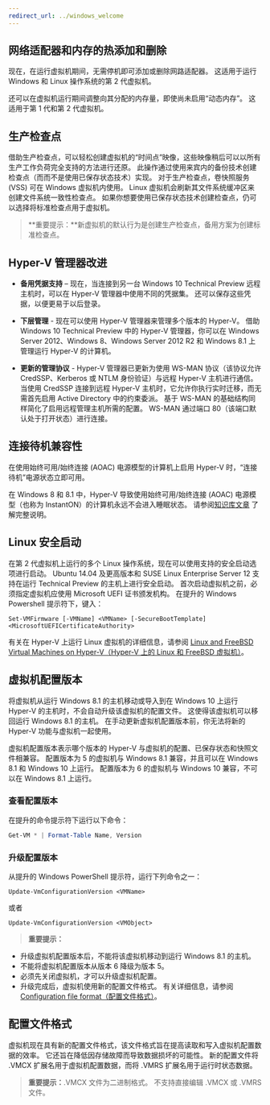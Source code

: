 ```yaml
---
redirect_url: ../windows_welcome
---
```


## 网络适配器和内存的热添加和删除

现在，在运行虚拟机期间，无需停机即可添加或删除网路适配器。 这适用于运行 Windows 和 Linux 操作系统的第 2 代虚拟机。 

还可以在虚拟机运行期间调整向其分配的内存量，即使尚未启用“动态内存”。 这适用于第 1 代和第 2 代虚拟机。

## 生产检查点

借助生产检查点，可以轻松创建虚拟机的“时间点”映像，这些映像稍后可以以所有生产工作负荷完全支持的方法进行还原。 此操作通过使用来宾内的备份技术创建检查点（而而不是使用已保存状态技术）实现。 对于生产检查点，卷快照服务 (VSS) 可在 Windows 虚拟机内使用。 Linux 虚拟机会刷新其文件系统缓冲区来创建文件系统一致性检查点。 如果你想要使用已保存状态技术创建检查点，仍可以选择将标准检查点用于虚拟机。 


> **重要提示：**新虚拟机的默认行为是创建生产检查点，备用方案为创建标准检查点。 
 

## Hyper-V 管理器改进

- **备用凭据支持** – 现在，当连接到另一台 Windows 10 Technical Preview 远程主机时，可以在 Hyper-V 管理器中使用不同的凭据集。 还可以保存这些凭据，以便更易于以后登录。 

- **下层管理** - 现在可以使用 Hyper-V 管理器来管理多个版本的 Hyper-V。 借助 Windows 10 Technical Preview 中的 Hyper-V 管理器，你可以在 Windows Server 2012、Windows 8、Windows Server 2012 R2 和 Windows 8.1 上管理运行 Hyper-V 的计算机。

- **更新的管理协议** - Hyper-V 管理器已更新为使用 WS-MAN 协议（该协议允许 CredSSP、Kerberos 或 NTLM 身份验证）与远程 Hyper-V 主机进行通信。 当使用 CredSSP 连接到远程 Hyper-V 主机时，它允许你执行实时迁移，而无需首先启用 Active Directory 中的约束委派。 基于 WS-MAN 的基础结构同样简化了启用远程管理主机所需的配置。 WS-MAN 通过端口 80（该端口默认处于打开状态）进行连接。


## 连接待机兼容性 

在使用始终可用/始终连接 (AOAC) 电源模型的计算机上启用 Hyper-V 时，“连接待机”电源状态立即可用。

在 Windows 8 和 8.1 中，Hyper-V 导致使用始终可用/始终连接 (AOAC) 电源模型（也称为 InstantON）的计算机永远不会进入睡眠状态。 请参阅[知识库文章](
https://support.microsoft.com/en-us/kb/2973536) 了解完整说明。


## Linux 安全启动 

在第 2 代虚拟机上运行的多个 Linux 操作系统，现在可以使用支持的安全启动选项进行启动。  Ubuntu 14.04 及更高版本和 SUSE Linux Enterprise Server 12 支持在运行 Technical Preview 的主机上进行安全启动。 首次启动虚拟机之前，必须指定虚拟机应使用 Microsoft UEFI 证书颁发机构。  在提升的 Windows Powershell 提示符下，键入：

    Set-VMFirmware [-VMName] <VMName> [-SecureBootTemplate] <MicrosoftUEFICertificateAuthority>

有关在 Hyper-V 上运行 Linux 虚拟机的详细信息，请参阅 [Linux and FreeBSD Virtual Machines on Hyper-V（Hyper-V 上的 Linux 和 FreeBSD 虚拟机）](http://technet.microsoft.com/library/dn531030.aspx)。
 
 
## 虚拟机配置版本

将虚拟机从运行 Windows 8.1 的主机移动或导入到在 Windows 10 上运行 Hyper-V 的主机时，不会自动升级该虚拟机的配置文件。 这使得该虚拟机可以移回运行 Windows 8.1 的主机。 在手动更新虚拟机配置版本前，你无法将新的 Hyper-V 功能与虚拟机一起使用。 

虚拟机配置版本表示哪个版本的 Hyper-V 与虚拟机的配置、已保存状态和快照文件相兼容。 配置版本为 5 的虚拟机与 Windows 8.1 兼容，并且可以在 Windows 8.1 和 Windows 10 上运行。 配置版本为 6 的虚拟机与 Windows 10 兼容，不可以在 Windows 8.1 上运行。

### 查看配置版本

在提升的命令提示符下运行以下命令：

``` PowerShell
Get-VM * | Format-Table Name, Version
```

### 升级配置版本 

从提升的 Windows PowerShell 提示符，运行下列命令之一：

``` 
Update-VmConfigurationVersion <VMName>
```

或者

``` 
Update-VmConfigurationVersion <VMObject>
```

> **重要提示：**
>
- 升级虚拟机配置版本后，不能将该虚拟机移动到运行 Windows 8.1 的主机。
- 不能将虚拟机配置版本从版本 6 降级为版本 5。
- 必须先关闭虚拟机，才可以升级虚拟机配置。
- 升级完成后，虚拟机使用新的配置文件格式。 有关详细信息，请参阅 [Configuration file format（配置文件格式）](#configuration-file-format)。


## <a name="configuration-file-format"></a>配置文件格式

虚拟机现在具有新的配置文件格式，该文件格式旨在提高读取和写入虚拟机配置数据的效率。 它还旨在降低因存储故障而导致数据损坏的可能性。 新的配置文件将 .VMCX 扩展名用于虚拟机配置数据，而将 .VMRS 扩展名用于运行时状态数据。 

> **重要提示：**.VMCX 文件为二进制格式。 不支持直接编辑 .VMCX 或 .VMRS 文件。

<!--HONumber=Jun16_HO2-->


